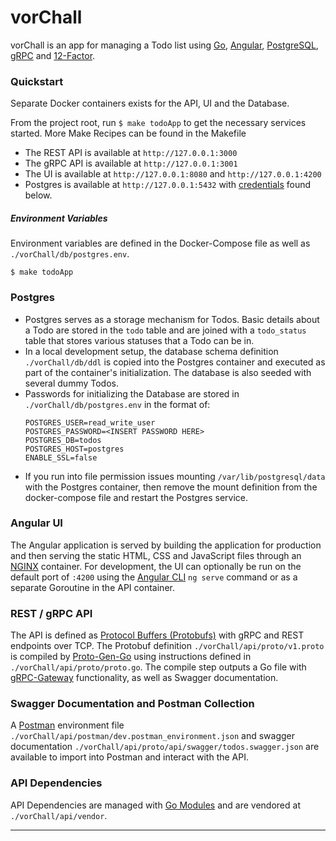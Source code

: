 # vorChall
vorChall is an app for managing a Todo list using [Go](https://golang.org/), [Angular](https://angular.io/), [PostgreSQL](https://www.postgresql.org/), [gRPC](https://grpc.io/) and [12-Factor](https://12factor.net/).

### Quickstart
Separate Docker containers exists for the API, UI and the Database.

From the project root, run `$ make todoApp` to get the necessary services started. More Make Recipes can be found in the Makefile

- The REST API is available at `http://127.0.0.1:3000`
- The gRPC API is available at `http://127.0.0.1:3001`
- The UI is available at `http://127.0.0.1:8080` and `http://127.0.0.1:4200`
- Postgres is available at `http://127.0.0.1:5432` with [credentials](###Postgres) found below.

##### Environment Variables
Environment variables are defined in the Docker-Compose file as well as `./vorChall/db/postgres.env`.
```
$ make todoApp
```

### Postgres
- Postgres serves as a storage mechanism for Todos. Basic details about a Todo are stored in the `todo` table and are joined with a `todo_status` table that stores various statuses that a Todo can be in.
- In a local development setup, the database schema definition `./vorChall/db/ddl` is copied into the Postgres container and executed as part of the container's initialization. The database is also seeded with several dummy Todos.
- Passwords for initializing the Database are stored in `./vorChall/db/postgres.env` in the format of:
    ```
    POSTGRES_USER=read_write_user
    POSTGRES_PASSWORD=<INSERT PASSWORD HERE>
    POSTGRES_DB=todos
    POSTGRES_HOST=postgres
    ENABLE_SSL=false
    ```
- If you run into file permission issues mounting `/var/lib/postgresql/data` with the Postgres container, then remove the mount definition from the docker-compose file and restart the Postgres service.

### Angular UI
The Angular application is served by building the application for production and then serving the static HTML, CSS and JavaScript files through an [NGINX](https://www.nginx.com/) container. For development, the UI can optionally be run on the default port of `:4200` using the [Angular CLI](https://cli.angular.io/) `ng serve` command or as a separate Goroutine in the API container.

### REST / gRPC API 
The API is defined as [Protocol Buffers (Protobufs)](https://developers.google.com/protocol-buffers/docs/proto) with gRPC and REST endpoints over TCP. The Protobuf definition `./vorChall/api/proto/v1.proto` is compiled by [Proto-Gen-Go](https://github.com/golang/protobuf/tree/master/protoc-gen-go) using instructions defined in `./vorChall/api/proto/proto.go`. The compile step outputs a Go file with [gRPC-Gateway](https://github.com/grpc-ecosystem/grpc-gateway) functionality, as well as Swagger documentation.

### Swagger Documentation and Postman Collection
A [Postman](https://www.postman.com/) environment file `./vorChall/api/postman/dev.postman_environment.json` and swagger documentation `./vorChall/api/proto/api/swagger/todos.swagger.json` are available to import into Postman and interact with the API.


### API Dependencies
API Dependencies are managed with [Go Modules](https://blog.golang.org/using-go-modules) and are vendored at `./vorChall/api/vendor`.

---
